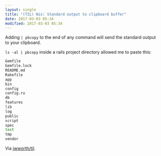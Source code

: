 ```yaml
---
layout: single
title: "(TIL) Nix: Standard output to clipboard buffer"
date: 2017-03-03 05:34
modified: 2017-03-03 05:34
---
```


Adding `| pbcopy` to the end of any command will send the standard output
to your clipboard.

`ls -al | pbcopy` inside a rails project directory allowed me to paste this:

```bash
Gemfile
Gemfile.lock
README.md
Rakefile
app
bin
config
config.ru
db
features
lib
log
public
script
spec
test
tmp
vendor
```

Via [jwworth/til](https://github.com/jwworth/til).
